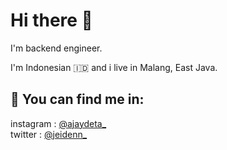 # Hi there 👋

I'm backend engineer.

I'm Indonesian 🇮🇩️ and i live in Malang, East Java.

## 🔭 You can find me in:

instagram : [@ajaydeta\_](https://instagram.com/ajaydeta_)  
twitter : [@jeidenn\_](https://twitter.com/jeidenn_)

<!--
**ajaydeta/ajaydeta** is a ✨ _special_ ✨ repository because its `README.md` (this file) appears on your GitHub profile.

Here are some ideas to get you started:

- 🔭 I’m currently working on ...
- 🌱 I’m currently learning ...
- 👯 I’m looking to collaborate on ...
- 🤔 I’m looking for help with ...
- 💬 Ask me about ...
- 📫 How to reach me: ...
- 😄 Pronouns: ...
- ⚡ Fun fact: ...
-->
